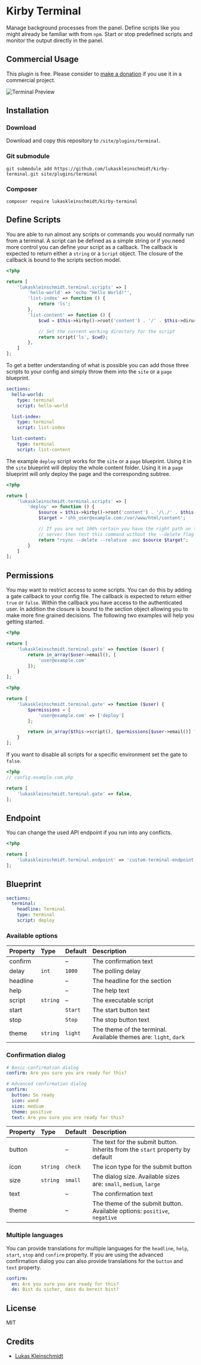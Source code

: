 # Kirby Terminal
Manage background processes from the panel. Define scripts like you might already be familiar with from `npm`. Start or stop predefined scripts and monitor the output directly in the panel.

## Commercial Usage
This plugin is free. Please consider to [make a donation](https://www.paypal.me/lukaskleinschmidt) if you use it in a commercial project.

![Terminal Preview](http://github.kleinschmidt.at/kirby-terminal/preview.gif)

## Installation

### Download
Download and copy this repository to `/site/plugins/terminal`.

### Git submodule
```
git submodule add https://github.com/lukaskleinschmidt/kirby-terminal.git site/plugins/terminal
```

### Composer
```
composer require lukaskleinschmidt/kirby-terminal
```

## Define Scripts
You are able to run almost any scripts or commands you would normally run from a terminal. A script can be defined as a simple string or if you need more control you can define your script as a callback. The callback is expected to return either a `string` or a `Script` object. The closure of the callback is bound to the scripts section model.

```php
<?php

return [
    'lukaskleinschmidt.terminal.scripts' => [
        'hello-world' => 'echo "Hello World!"',
        'list-index' => function () {
            return 'ls';
        },
        'list-content' => function () {
            $cwd = $this->kirby()->root('content') . '/' . $this->diruri();

            // Set the current working directory for the script
            return script('ls', $cwd);
        },
    ]
];
```

To get a better understanding of what is possible you can add those three scripts to your config and simply throw them into the `site` or a `page` blueprint.

```yml
sections:
  hello-world:
    type: terminal
    script: hello-world

  list-index:
    type: terminal
    script: list-index

  list-content:
    type: terminal
    script: list-content
```

The example `deploy` script works for the `site` or a `page` blueprint. Using it in the `site` blueprint will deploy the whole content folder. Using it in a `page` blueprint will only deploy the page and the corresponding subtree.

```php
<?php

return [
    'lukaskleinschmidt.terminal.scripts' => [
        'deploy' => function () {
            $source = $this->kirby()->root('content') . '/\./' . $this->diruri();
            $target = 'shh_user@example.com:/var/www/html/content';

            // If you are not 100% certain you have the right path on the remote
            // server then test this command without the --delete flag first
            return "rsync --delete --relative -avz $source $target";
        }
    ]
];
```

## Permissions
You may want to restrict access to some scripts. You can do this by adding a gate callback to your config file. The callback is expected to return either `true` or `false`. Within the callback you have access to the authenticated user. In addition the closure is bound to the section object allowing you to make more fine grained decisions. The following two examples will help you getting started.

```php
<?php

return [
    'lukaskleinschmidt.terminal.gate' => function ($user) {
        return in_array($user->email(), [
            'user@example.com'
        ]);
    }
];
```

```php
<?php

return [
    'lukaskleinschmidt.terminal.gate' => function ($user) {
        $permissions = [
            'user@example.com' => ['deploy']
        ];

        return in_array($this->script(), $permissions[$user->email()] ?? []);
    }
];
```

If you want to disable all scripts for a specific environment set the gate to `false`.

```php
<?php
// config.example.com.php

return [
    'lukaskleinschmidt.terminal.gate' => false,
];
```

## Endpoint
You can change the used API endpoint if you run into any conflicts.

```php
<?php

return [
    'lukaskleinschmidt.terminal.endpoint' => 'custom-terminal-endpoint'
];
```

## Blueprint
```yml
sections:
  terminal:
    headline: Terminal
    type: terminal
    script: deploy
```

### Available options
Property | Type     | Default | Description
:--      | :--      | :--     | :--
confirm  |          | –       | The confirmation text
delay    | `int`    | `1000`  | The polling delay
headline |          | –       | The headline for the section
help     |          | –       | The help text
script   | `string` | –       | The executable script
start    |          | `Start` | The start button text
stop     |          | `Stop`  | The stop button text
theme    | `string` | `light` | The theme of the terminal. Available themes are: `light`, `dark`

### Confirmation dialog
```yml
# Basic confirmation dialog
confirm: Are you sure you are ready for this?

# Advanced confirmation dialog
confirm:
  button: So ready
  icon: wand
  size: medium
  theme: positive
  text: Are you sure you are ready for this?
```

Property | Type     | Default | Description
:--      | :--      | :--     | :--
button   |          | –       | The text for the submit button. Inherits from the `start` property by default
icon     | `string` | `check` | The icon type for the submit button
size     | `string` | `small` | The dialog size. Available sizes are: `small`, `medium`, `large`
text     |          | –       | The confirmation text
theme    |          | –       | The theme of the submit button. Available options: `positive`, `negative`

### Multiple languages
You can provide translations for multiple languages for the `headline`, `help`, `start`, `stop` and `confirm` property. If you are using the advanced confirmation dialog you can also provide translations for the `button` and `text` property.
```yml
confirm:
  en: Are you sure you are ready for this?
  de: Bist du sicher, dass du bereit bist?
```

## License

MIT

## Credits

- [Lukas Kleinschmidt](https://github.com/lukaskleinschmidt)
